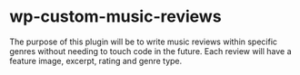 # wp-custom-music-reviews
The purpose of this plugin will be to write music reviews within specific genres without needing to touch code in the future. Each review will have a feature image, excerpt, rating and genre type.
